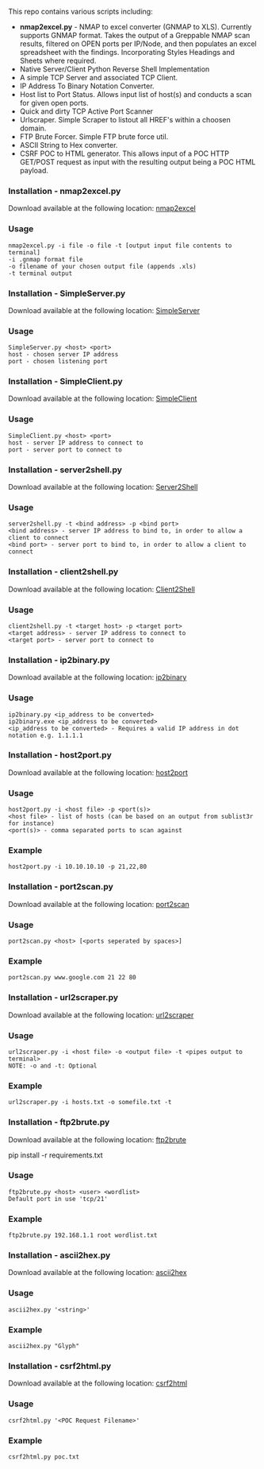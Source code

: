 This repo contains various scripts including:

- **nmap2excel.py** - NMAP to excel converter (GNMAP to XLS).  Currently supports GNMAP format. Takes the output of a Greppable NMAP scan results, filtered on                OPEN ports per IP/Node, and then populates an excel spreadsheet with the findings.  Incorporating Styles Headings and Sheets where required.
- Native Server/Client Python Reverse Shell Implementation
- A simple TCP Server and associated TCP Client.
- IP Address To Binary Notation Converter.
- Host list to Port Status.  Allows input list of host(s) and conducts a scan for given open ports.
- Quick and dirty TCP Active Port Scanner
- Urlscraper. Simple Scraper to listout all HREF's within a choosen domain.
- FTP Brute Forcer. Simple FTP brute force util.
- ASCII String to Hex converter.
- CSRF POC to HTML generator.  This allows input of a POC HTTP GET/POST request as input with the resulting output being a POC HTML payload.

### Installation - nmap2excel.py

Download available at the following location: [nmap2excel](https://github.com/9lyph/Custom-Scripts/blob/master/nmap2excel/nmap2excel.py)

### Usage

    nmap2excel.py -i file -o file -t [output input file contents to terminal]
    -i .gnmap format file
    -o filename of your chosen output file (appends .xls)
    -t terminal output

### Installation - SimpleServer.py

Download available at the following location: [SimpleServer](https://github.com/9lyph/Custom-Scripts/blob/master/Simple%20Python%20Sever-Client/SimpleServer.py)

### Usage

    SimpleServer.py <host> <port>
    host - chosen server IP address
    port - chosen listening port

### Installation - SimpleClient.py 

Download available at the following location: [SimpleClient](https://github.com/9lyph/Custom-Scripts/blob/master/Simple%20Python%20Sever-Client/SimpleClient.py)
    
### Usage

    SimpleClient.py <host> <port>
    host - server IP address to connect to
    port - server port to connect to
   
### Installation - server2shell.py

Download available at the following location: [Server2Shell](https://github.com/9lyph/Custom-Scripts/blob/master/server2shell/server2shell.py)

### Usage

    server2shell.py -t <bind address> -p <bind port>
    <bind address> - server IP address to bind to, in order to allow a client to connect
    <bind port> - server port to bind to, in order to allow a client to connect

### Installation - client2shell.py

Download available at the following location: [Client2Shell](https://github.com/9lyph/Custom-Scripts/blob/master/server2shell/client2shell.py)

### Usage

    client2shell.py -t <target host> -p <target port>
    <target address> - server IP address to connect to
    <target port> - server port to connect to
    
### Installation - ip2binary.py

Download available at the following location: [ip2binary](https://github.com/9lyph/Custom-Scripts/blob/master/ip2binary/ip2binary.py)

### Usage

    ip2binary.py <ip_address to be converted>
    ip2binary.exe <ip_address to be converted>
    <ip_address to be converted> - Requires a valid IP address in dot notation e.g. 1.1.1.1

### Installation - host2port.py

Download available at the following location: [host2port](https://github.com/9lyph/Custom-Scripts/blob/master/host2port/host2port.py)

### Usage

    host2port.py -i <host file> -p <port(s)>
    <host file> - list of hosts (can be based on an output from sublist3r for instance)
    <port(s)> - comma separated ports to scan against

### Example

    host2port.py -i 10.10.10.10 -p 21,22,80
    
### Installation - port2scan.py

Download available at the following location: [port2scan](https://github.com/9lyph/Custom-Scripts/blob/master/port2scan/port2scan.py)

### Usage

    port2scan.py <host> [<ports seperated by spaces>]

### Example

    port2scan.py www.google.com 21 22 80

### Installation - url2scraper.py

Download available at the following location: [url2scraper](https://github.com/9lyph/Custom-Scripts/blob/master/url2scraper/url2scraper.py)

### Usage

    url2scraper.py -i <host file> -o <output file> -t <pipes output to terminal>
    NOTE: -o and -t: Optional

### Example

    url2scraper.py -i hosts.txt -o somefile.txt -t

### Installation - ftp2brute.py

Download available at the following location: [ftp2brute](https://github.com/9lyph/Custom-Scripts/blob/master/ftp2brute/ftp2brute.py)

pip install -r requirements.txt

### Usage

    ftp2brute.py <host> <user> <wordlist>
    Default port in use 'tcp/21'

### Example
    
    ftp2brute.py 192.168.1.1 root wordlist.txt

### Installation - ascii2hex.py

Download available at the following location: [ascii2hex](https://github.com/9lyph/Custom-Scripts/blob/master/ascii2hex/ascii2hex.py)

### Usage

    ascii2hex.py '<string>'

### Example
    
    ascii2hex.py "Glyph"
    
### Installation - csrf2html.py

Download available at the following location: [csrf2html](https://github.com/9lyph/Custom-Scripts/blob/master/csrf2html/csrf2html.py)

### Usage

    csrf2html.py '<POC Request Filename>'

### Example
    
    csrf2html.py poc.txt
